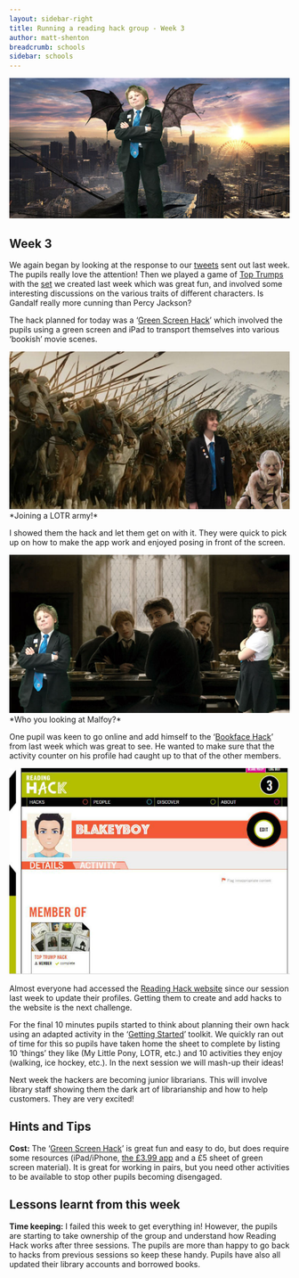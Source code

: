 ```yaml
---
layout: sidebar-right
title: Running a reading hack group - Week 3
author: matt-shenton
breadcrumb: schools
sidebar: schools
---
```


![Reading hack group - Week 3](/images/featured/featured-reading-hack-week-3.jpg)

## Week 3

We again began by looking at the response to our [tweets](https://twitter.com/mjes/status/722798489684545536) sent out last week. The pupils really love the attention! Then we played a game of [Top Trumps](/assets/doc/beyond-the-book-top-trump-hack.doc) with the [set](/assets/doc/beyond-the-book-top-trump-hack-template.doc) we created last week which was great fun, and involved some interesting discussions on the various traits of different characters. Is Gandalf really more cunning than Percy Jackson?

The hack planned for today was a ‘[Green Screen Hack](/assets/doc/beyond-the-book-green-screen-hack.doc)’ which involved the pupils using a green screen and iPad to transport themselves into various ‘bookish’ movie scenes.

<img src="/images/article/reading-hack-green-screen-lotr.jpg" alt="Pupil in front of an army from Lord of the Rings" />
*Joining a LOTR army!*

I showed them the hack and let them get on with it. They were quick to pick up on how to make the app work and enjoyed posing in front of the screen.

<img src="/images/article/reading-hack-green-screen-harry-potter.jpg" alt="2 pupils in with harry potter in the background" />
*Who you looking at Malfoy?*

One pupil was keen to go online and add himself to the ‘<a href="http://readinghack.org.uk/hacks/170">Bookface Hack</a>’ from last week which was great to see. He wanted to make sure that the activity counter on his profile had caught up to that of the other members.

<img src="/images/article/reading-hack-green-screen-account.jpg" alt="picture of an online account" />

Almost everyone had accessed the [Reading Hack website](http://readinghack.org.uk/groups/23) since our session last week to update their profiles. Getting them to create and add hacks to the website is the next challenge.

For the final 10 minutes pupils started to think about planning their own hack using an adapted activity in the ‘[Getting Started](http://s3-eu-west-1.amazonaws.com/tra-hack/uploads/toolkit/attachment/3/1._Getting_Started.pdf)’ toolkit. We quickly ran out of time for this so pupils have taken home the sheet to complete by listing 10 ‘things’ they like (My Little Pony, LOTR, etc.) and 10 activities they enjoy (walking, ice hockey, etc.). In the next session we will mash-up their ideas!

Next week the hackers are becoming junior librarians. This will involve library staff showing them the dark art of librarianship and how to help customers. They are very excited!

## Hints and Tips

**Cost:** The ‘[Green Screen Hack](/assets/doc/beyond-the-book-green-screen-hack.doc)’ is great fun and easy to do, but does require some resources (iPad/iPhone, [the £3.99 app](https://itunes.apple.com/gb/app/green-screen-by-do-ink/id730091131?mt=8) and a £5 sheet of green screen material). It is great for working in pairs, but you need other activities to be available to stop other pupils becoming disengaged.

## Lessons learnt from this week

**Time keeping:** I failed this week to get everything in! However, the pupils are starting to take ownership of the group and understand how Reading Hack works after three sessions. The pupils are more than happy to go back to hacks from previous sessions so keep these handy. Pupils have also all updated their library accounts and borrowed books.
